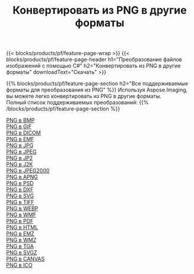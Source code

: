 ﻿---
title: Конвертировать из PNG в другие форматы 
weight: 3920
url: /ru/net/conversion/from/png 
lang: ru
langdirlevel: 2
locales: zh-hans,ja,it,ru,de,es,fr,nl,id,lt,pl,pt,vi,tr,ko,zh-hant,ar,hi,th,sv,cs,uk,he
description: Используя Aspose.Imaging, вы можете легко конвертировать из PNG в другие форматы.
---

{{< blocks/products/pf/feature-page-wrap >}}
{{< blocks/products/pf/feature-page-header h1="Преобразование файлов изображений с помощью C#" h2="Конвертировать из PNG в другие форматы" downloadText="Скачать" >}}


{{% blocks/products/pf/feature-page-section  h2="Все поддерживаемые форматы для преобразования из PNG" %}}
Используя Aspose.Imaging, вы можете легко конвертировать из PNG в другие форматы.
<br/>
Полный список поддерживаемых преобразований:
{{% /blocks/products/pf/feature-page-section %}}
<div class="container-fluid productfamilypage bg-gray">
    <div class="convertypes bg-gray agp-content section">
        <div class="container">
		<div class="row other-converters">
		    <div class='col-md-2 other-converter remove-lp remove-rp'><a href="/imaging/ru/net/conversion/png-to-bmp" >PNG в BMP</a></div><div class='col-md-2 other-converter remove-lp remove-rp'><a href="/imaging/ru/net/conversion/png-to-gif" >PNG в GIF</a></div><div class='col-md-2 other-converter remove-lp remove-rp'><a href="/imaging/ru/net/conversion/png-to-dicom" >PNG в DICOM</a></div><div class='col-md-2 other-converter remove-lp remove-rp'><a href="/imaging/ru/net/conversion/png-to-emf" >PNG в EMF</a></div><div class='col-md-2 other-converter remove-lp remove-rp'><a href="/imaging/ru/net/conversion/png-to-jpg" >PNG в JPG</a></div><div class='col-md-2 other-converter remove-lp remove-rp'><a href="/imaging/ru/net/conversion/png-to-jpeg" >PNG в JPEG</a></div><div class='col-md-2 other-converter remove-lp remove-rp'><a href="/imaging/ru/net/conversion/png-to-jp2" >PNG в JP2</a></div><div class='col-md-2 other-converter remove-lp remove-rp'><a href="/imaging/ru/net/conversion/png-to-j2k" >PNG в J2K</a></div><div class='col-md-2 other-converter remove-lp remove-rp'><a href="/imaging/ru/net/conversion/png-to-jpeg2000" >PNG в JPEG2000</a></div><div class='col-md-2 other-converter remove-lp remove-rp'><a href="/imaging/ru/net/conversion/png-to-apng" >PNG в APNG</a></div><div class='col-md-2 other-converter remove-lp remove-rp'><a href="/imaging/ru/net/conversion/png-to-psd" >PNG в PSD</a></div><div class='col-md-2 other-converter remove-lp remove-rp'><a href="/imaging/ru/net/conversion/png-to-dxf" >PNG в DXF</a></div><div class='col-md-2 other-converter remove-lp remove-rp'><a href="/imaging/ru/net/conversion/png-to-svg" >PNG в SVG</a></div><div class='col-md-2 other-converter remove-lp remove-rp'><a href="/imaging/ru/net/conversion/png-to-tiff" >PNG в TIFF</a></div><div class='col-md-2 other-converter remove-lp remove-rp'><a href="/imaging/ru/net/conversion/png-to-webp" >PNG в WEBP</a></div><div class='col-md-2 other-converter remove-lp remove-rp'><a href="/imaging/ru/net/conversion/png-to-wmf" >PNG в WMF</a></div><div class='col-md-2 other-converter remove-lp remove-rp'><a href="/imaging/ru/net/conversion/png-to-pdf" >PNG в PDF</a></div><div class='col-md-2 other-converter remove-lp remove-rp'><a href="/imaging/ru/net/conversion/png-to-html" >PNG в HTML</a></div><div class='col-md-2 other-converter remove-lp remove-rp'><a href="/imaging/ru/net/conversion/png-to-emz" >PNG в EMZ</a></div><div class='col-md-2 other-converter remove-lp remove-rp'><a href="/imaging/ru/net/conversion/png-to-wmz" >PNG в WMZ</a></div><div class='col-md-2 other-converter remove-lp remove-rp'><a href="/imaging/ru/net/conversion/png-to-tga" >PNG в TGA</a></div><div class='col-md-2 other-converter remove-lp remove-rp'><a href="/imaging/ru/net/conversion/png-to-svgz" >PNG в SVGZ</a></div><div class='col-md-2 other-converter remove-lp remove-rp'><a href="/imaging/ru/net/conversion/png-to-canvas" >PNG в CANVAS</a></div><div class='col-md-2 other-converter remove-lp remove-rp'><a href="/imaging/ru/net/conversion/png-to-ico" >PNG в ICO</a></div>
                </div>
        </div>
    </div>
</div>
<br/>

